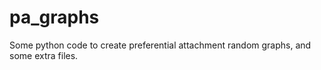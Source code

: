 # pa_graphs
Some python code to create preferential attachment random graphs, and some extra files. 
